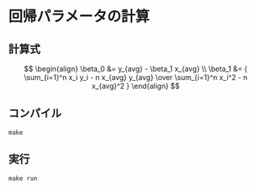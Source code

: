 # 回帰パラメータの計算

## 計算式
$$
\begin{align}
  \beta_0 &= y_{avg} - \beta_1 x_{avg} \\
  \beta_1 &= { \sum_{i=1}^n x_i y_i - n x_{avg} y_{avg} \over \sum_{i=1}^n x_i^2 - n x_{avg}^2 }
\end{align}
$$

## コンパイル
`make`

## 実行
`make run`